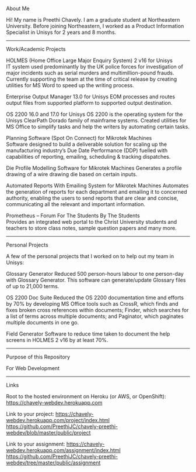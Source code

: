 About Me

Hi! My name is Preethi Chavely. I am a graduate student at Northeastern University. Before joining Northeastern, I worked as a Product Information Specialist in Unisys for 2 years and 8 months.

-------------------------------------------------------------------------------------------------------------------------------------------

Work/Academic Projects

HOLMES (Home Office Large Major Enquiry System) 2 v16 for Unisys 	    
  IT system used predominantly by the UK police forces for investigation of major incidents such as serial murders and multimillion-pound frauds. Currently supporting the team at the time of critical release by creating utilities for MS Word to speed up the writing process.

Enterprise Output Manager 13.0 for Unisys
  EOM processes and routes output files from supported platform to supported output destination.

OS 2200 16.0 and 17.0 for Unisys
  OS 2200 is the operating system for the Unisys ClearPath Dorado family of mainframe systems. Created utilities for MS Office to simplify tasks and help the writers by automating certain tasks.

Planning Software (Spot On Connect) for Mikrotek Machines	        	            
  Software designed to build a deliverable solution for scaling up the manufacturing industry’s Due Date Performance (DDP) fuelled with capabilities of reporting, emailing, scheduling & tracking dispatches.

Die Profile Modelling Software for Mikrotek Machines
  Generates a profile drawing of a wire drawing die based on certain inputs.

Automated Reports With Emailing System for Mikrotek Machines
  Automates the generation of reports for each department and emailing it to concerned authority, enabling the users to send reports that are clear and concise, communicating all the relevant and important information.

Prometheus – Forum For The Students By The Students			
  Provides an integrated web portal to the Christ University students and teachers to store class notes, sample question papers and many more.

-------------------------------------------------------------------------------------------------------------------------------------------

Personal Projects

A few of the personal projects that I worked on to help out my team in Unisys:

Glossary Generator
  Reduced 500 person-hours labour to one person-day with Glossary Generator. This software can generate/update Glossary files of up to 21,000 terms.

OS 2200 Doc Suite
  Reduced the OS 2200 documentation time and efforts by 70% by developing MS Office tools such as CrossR, which finds and fixes broken cross references within documents; Finder, which searches for a list of terms across multiple documents; and Paginator, which paginates multiple documents in one go.

Field Generator
  Software to reduce time taken to document the help screens in HOLMES 2 v16 by at least 70%.

-------------------------------------------------------------------------------------------------------------------------------------------

Purpose of this Repository

For Web Development

-------------------------------------------------------------------------------------------------------------------------------------------

Links

Root to the hosted environment on Heroku (or AWS, or OpenShift):
https://chavely-webdev.herokuapp.com

Link to your project:
https://chavely-webdev.herokuapp.com/project/index.html
https://github.com/PreethiJC/chavely-preethi-webdev/blob/master/public/project

Link to your assignment:
https://chavely-webdev.herokuapp.com/assignment/index.html
https://github.com/PreethiJC/chavely-preethi-webdev/tree/master/public/assignment
